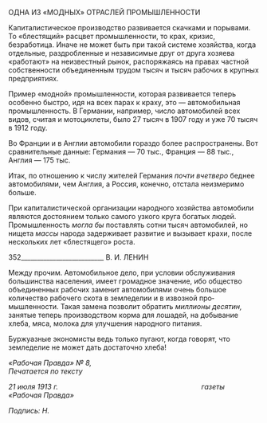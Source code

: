 ОДНА ИЗ «МОДНЫХ» ОТРАСЛЕЙ ПРОМЫШЛЕННОСТИ

Капиталистическое производство развивается скачками и порывами. То «блестя­щий» расцвет промышленности, то крах, кризис, безработица. Иначе не может быть при такой системе хозяйства, когда отдельные, раздробленные и независимые друг от друга хозяева «работают» на неизвестный рынок, распоряжаясь на правах частной соб­ственности объединенным трудом тысяч и тысяч рабочих в крупных предприятиях.

Пример «модной» промышленности, которая развивается теперь особенно быстро, идя на всех парах к краху, это — автомобильная промышленность. В Германии, напри­мер, число автомобилей всех видов, считая и мотоциклеты, было 27 тысяч в 1907 году и уже 70 тысяч в 1912 году.

Во Франции и в Англии автомобили гораздо более распространены. Вот сравнитель­ные данные: Германия — 70 тыс., Франция — 88 тыс., Англия — 175 тыс.

Итак, по отношению к числу жителей Германия _почти вчетверо_ беднее автомоби­лями, чем Англия, а Россия, конечно, отстала неизмеримо больше.

При капиталистической организации народного хозяйства автомобили являются достоянием только самого узкого круга богатых людей. Промышленность _могла бы_ по­ставлять сотни тысяч автомобилей, но нищета _массы_ народа задерживает развитие и вызывает крахи, после нескольких лет «блестящего» роста.

  

352__________________________ В. И. ЛЕНИН

Между прочим. Автомобильное дело, при условии обслуживания большинства насе­ления, имеет громадное значение, ибо общество объединенных рабочих заменит авто­мобилями очень большое количество рабочего скота в земледелии и в извозной про­мышленности. Такая замена позволит обратить _миллионы десятин,_ занятые теперь производством корма для лошадей, на добывание хлеба, мяса, молока для улучшения народного питания.

Буржуазные экономисты ведь только пугают, когда говорят, что земледелие не мо­жет дать достаточно хлеба!

_«Рабочая Правда» № 8,                                                                    Печатается по тексту_

_21 июля 1913 г.                                                                         газеты «Рабочая Правда»_

_Подпись: Н._